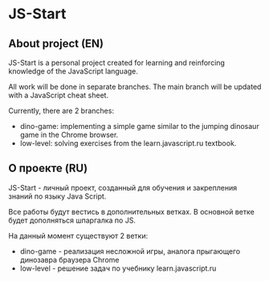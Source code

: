 # JS-Start

## About project (EN)

JS-Start is a personal project created for learning and reinforcing knowledge of the JavaScript language.

All work will be done in separate branches. The main branch will be updated with a JavaScript cheat sheet.

Currently, there are 2 branches:
- dino-game: implementing a simple game similar to the jumping dinosaur game in the Chrome browser.
- low-level: solving exercises from the learn.javascript.ru textbook.

## О проекте (RU)

JS-Start - личный проект, созданный для обучения и закрепления знаний по языку Java Script.

Все работы будут вестись в дополнительных ветках. В основной ветке будет дополняться шпаргалка по JS.

На данный момент существуют 2 ветки:
* dino-game - реализация несложной игры, аналога прыгающего динозавра браузера Chrome
* low-level - решение задач по учебнику learn.javascript.ru